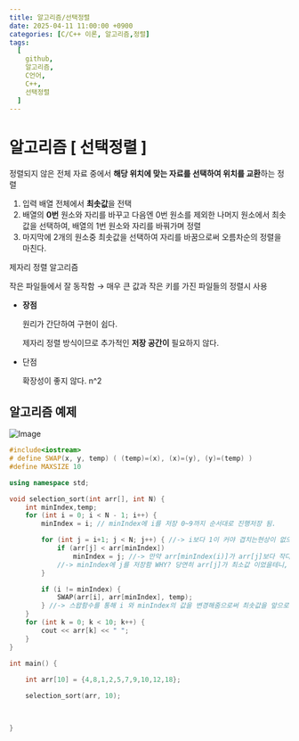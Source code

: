 ```yaml
---
title: 알고리즘/선택정렬
date: 2025-04-11 11:00:00 +0900
categories: [C/C++ 이론, 알고리즘,정렬]
tags:
  [
    github,
    알고리즘,
    C언어,
    C++,
	선택정렬
  ]
---
```


# 알고리즘 [ 선택정렬 ]

정렬되지 않은 전체 자료 중에서 **해당 위치에 맞는 자료를 선택하여 위치를 교환**하는 정렬

1. 입력 배열 전체에서 **최솟값**을 전택
2. 배열의 **0번** 원소와 자리를 바꾸고 다음엔 0번 원소를 제외한 나머지 원소에서 최솟값을 선택하여, 배열의 1번 원소와 자리를 바꿔가며 정렬
3. 마지막에 2개의 원소중 최솟값을 선택하여 자리를 바꿈으로써 오름차순의 정렬을 마친다.

제자리 정렬 알고리즘

작은 파일들에서 잘 동작함 → 매우 큰 값과 작은 키를 가진 파일들의 정렬시 사용

- **장점**
    
    원리가 간단하여 구현이 쉽다.
    
    제자리 정렬 방식이므로 추가적인 **저장 공간이** 필요하지 않다.
    
- 단점
    
    확장성이 좋지 않다. n^2
    

## 알고리즘 예제
![Image](https://github.com/user-attachments/assets/82d5735a-66db-4fd4-9752-334e12cedccf)

```cpp
#include<iostream>
# define SWAP(x, y, temp) ( (temp)=(x), (x)=(y), (y)=(temp) )
#define MAXSIZE 10

using namespace std;

void selection_sort(int arr[], int N) {
	int minIndex,temp;
	for (int i = 0; i < N - 1; i++) {
		minIndex = i; // minIndex에 i를 저장 0~9까지 순서대로 진행저장 됨.

		for (int j = i+1; j < N; j++) { //-> i보다 1이 커야 겹치는현상이 없으므로 i+1
			if (arr[j] < arr[minIndex])
				minIndex = j; //-> 만약 arr[minIndex(i)]가 arr[j]보다 작다면 
			//-> minIndex에 j를 저장함 WHY? 당연히 arr[j]가 최소값 이었을테니,
		}

		if (i != minIndex) {
			SWAP(arr[i], arr[minIndex], temp);
		} //-> 스왑함수를 통해 i 와 minIndex의 값을 변경해줌으로써 최솟값을 앞으로 보내는 작업을 함.
	}
	for (int k = 0; k < 10; k++) {
		cout << arr[k] << " ";
	}
}

int main() {
	
	int arr[10] = {4,8,1,2,5,7,9,10,12,18};

	selection_sort(arr, 10);

	

}
```
